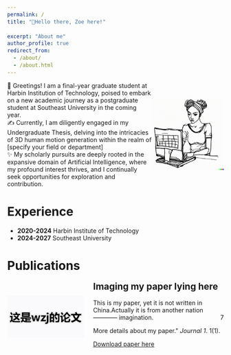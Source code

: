 ```yaml
---
permalink: /
title: "💬Hello there, Zoe here!"

excerpt: "About me"
author_profile: true
redirect_from: 
  - /about/
  - /about.html
---
```


<div style="display: flex; flex-direction: row; align-items: center;">
  <div style="flex: 2;">
    👋 Greetings! I am a final-year graduate student at Harbin Institution of Technology, poised to embark on a new academic journey as a postgraduate student at Southeast University in the coming year.
    <br>
    ✍ Currently, I am diligently engaged in my Undergraduate Thesis, delving into the intricacies of 3D human motion generation within the realm of [specify your field or department]
    <br>
    ✨  My scholarly pursuits are deeply rooted in the expansive domain of Artificial Intelligence, where my profound interest thrives, and I continually seek opportunities for exploration and contribution.
  </div>
  <div style="flex: 1; text-align: center;">
    <img src="https://raw.githubusercontent.com/Zijing5/zijing5.github.io/master/images/home1.png" alt="home1" width="300">
  </div>
</div>


Experience
======
- **2020-2024**   Harbin Institute of Technology
- **2024-2027**   Southeast University


Publications
======

<div class="publication" style="display: flex; align-items: center; margin-bottom: 20px;">
    <div class="publication-image" style="flex: 0 0 auto; margin-right: 20px;">
        <img src="https://raw.githubusercontent.com/Zijing5/zijing5.github.io/master/images/home2.png" style="max-width: 180px; height: auto;">
    </div>
    <div class="publication-text" style="flex: 1 1 auto;">
        <h2 style="margin-top: 0;">Imaging my paper lying here</h2>
        <p>This is my paper, yet it is not written in China.Actually it is from another nation ———— imagination.</p>
        <p>More details about my paper." <i>Journal 1</i>. 1(1).</p>
        <!-- <p><a href="http://academicpages.github.io/files/paper1.pdf">Download paper here</a></p> -->
        <p><a href="http://academicpages.github.io/files/paper1.pdf">
            <i class="fa fa-download"></i> Download paper here
        </a></p>
    </div>7
</div>